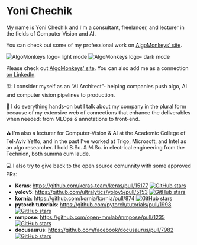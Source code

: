 # Yoni Chechik

My name is Yoni Chechik and I'm a consultant, freelancer, and lecturer in the fields of Computer Vision and AI.

You can check out some of my professional work on [AlgoMonkeys' site](http://www.algomonkeys.io).

![AlgoMonkeys logo- light mode](https://user-images.githubusercontent.com/16686924/190356138-03c07c74-c719-4be2-aeb6-1cf79d38fa9f.svg#gh-light-mode-only)
![AlgoMonkeys logo- dark mode](https://user-images.githubusercontent.com/16686924/190356929-3e0766f4-4f90-4da2-a346-edeec893a830.svg#gh-dark-mode-only)

Please check out [AlgoMonkeys' site](http://www.algomonkeys.io). You can also add me as a connection [on LinkedIn](https://www.linkedin.com/in/yoni-chechik/).

🏗️ I consider myself as an “AI Architect”- helping companies push algo, AI and computer vision pipelines to production.

💪 I do everything hands-on but I talk about my company in the plural form because of my extensive web of connections that enhance the deliverables when needed: from MLOps & annotations to front-end.

⛳ I'm also a lecturer for Computer-Vision & AI at the Academic College of Tel-Aviv Yeffo, and in the past I've worked at Trigo, Microsoft, and Intel as an algo researcher. I hold B.Sc. & M.Sc. in electrical engineering from the Technion, both summa cum laude.

💻 I also try to give back to the open source comunnity with some approved PRs:

- **Keras**: https://github.com/keras-team/keras/pull/15177 [![GitHub stars](https://badgen.net/github/stars/keras-team/keras)](https://GitHub.com/keras-team/keras/stargazers/)
- **yolov5**: https://github.com/ultralytics/yolov5/pull/5153 [![GitHub stars](https://badgen.net/github/stars/ultralytics/yolov5)](https://GitHub.com/ultralytics/yolov5/stargazers/)
- **kornia**: https://github.com/kornia/kornia/pull/874 [![GitHub stars](https://badgen.net/github/stars/kornia/kornia)](https://GitHub.com/kornia/kornia/stargazers/)
- **pytorch tutorials**: https://github.com/pytorch/tutorials/pull/1998 [![GitHub stars](https://badgen.net/github/stars/pytorch/tutorials)](https://GitHub.com/pytorch/tutorials/stargazers/)
- **mmpose**: https://github.com/open-mmlab/mmpose/pull/1235 [![GitHub stars](https://badgen.net/github/stars/open-mmlab/mmpose)](https://GitHub.com/open-mmlab/mmpose/stargazers/)
- **docusaurus**: https://github.com/facebook/docusaurus/pull/7982 [![GitHub stars](https://badgen.net/github/stars/facebook/docusaurus)](https://GitHub.com/facebook/docusaurus/stargazers/)

